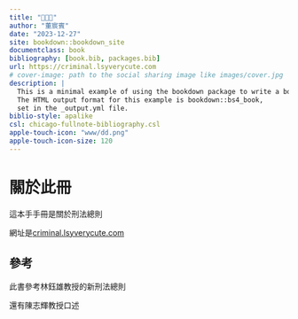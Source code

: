 ```yaml
--- 
title: "🦆🦆🦆"
author: "董宸賓"
date: "2023-12-27"
site: bookdown::bookdown_site
documentclass: book
bibliography: [book.bib, packages.bib]
url: https://criminal.lsyverycute.com
# cover-image: path to the social sharing image like images/cover.jpg
description: |
  This is a minimal example of using the bookdown package to write a book.
  The HTML output format for this example is bookdown::bs4_book,
  set in the _output.yml file.
biblio-style: apalike
csl: chicago-fullnote-bibliography.csl
apple-touch-icon: "www/dd.png"
apple-touch-icon-size: 120
---
```


# 關於此冊

這本手手冊是關於刑法總則

網址是[criminal.lsyverycute.com](criminal.lsyverycute.com)

## 參考

此書參考林鈺雄教授的新刑法總則

還有陳志輝教授口述






